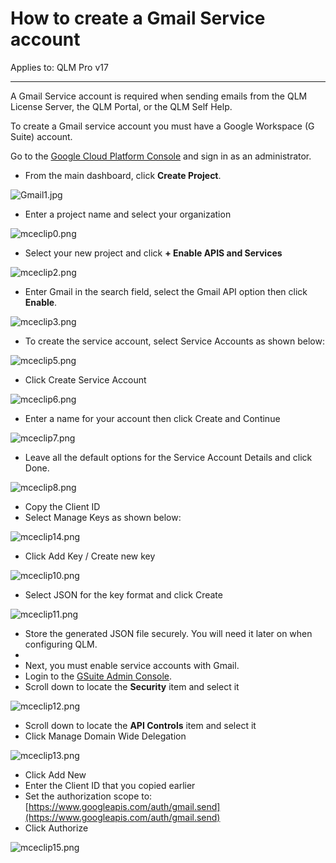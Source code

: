 # How to create a Gmail Service account

Applies to: QLM Pro v17

***

A Gmail Service account is required when sending emails from the QLM License Server, the QLM Portal, or the QLM Self Help.&#x20;

To create a Gmail service account you must have a Google Workspace (G Suite) account.

Go to the [Google Cloud Platform Console](https://console.developers.google.com/) and sign in as an administrator.

* From the main dashboard, click **Create Project**.

![Gmail1.jpg](https://ebstalimited.zendesk.com/hc/article\_attachments/360010817058/Gmail1.jpg)

* Enter a project name and select your organization

![mceclip0.png](https://support.soraco.co/hc/article\_attachments/12908729649172)

* Select your new project and click **+ Enable APIS and Services**

![mceclip2.png](https://support.soraco.co/hc/article\_attachments/12908785952660)

&#x20;

* Enter Gmail in the search field, select the Gmail API option then click **Enable**.

![mceclip3.png](https://support.soraco.co/hc/article\_attachments/12908788353044)

&#x20;

* To create the service account, select Service Accounts as shown below:

![mceclip5.png](https://support.soraco.co/hc/article\_attachments/12908833744020)

* Click Create Service Account

![mceclip6.png](https://support.soraco.co/hc/article\_attachments/12908886892948)

&#x20;

* Enter a name for your account then click Create and Continue

![mceclip7.png](https://support.soraco.co/hc/article\_attachments/12908890675348)

* Leave all the default options for the Service Account Details and click Done.

![mceclip8.png](https://support.soraco.co/hc/article\_attachments/12908927312020)

* Copy the Client ID
* Select Manage Keys as shown below:

![mceclip14.png](https://support.soraco.co/hc/article\_attachments/12909135592852)

* Click Add Key / Create new key

![mceclip10.png](https://support.soraco.co/hc/article\_attachments/12908934725524)

* Select JSON for the key format and click Create

![mceclip11.png](https://support.soraco.co/hc/article\_attachments/12908987151636)

* Store the generated JSON file securely. You will need it later on when configuring QLM.
* &#x20;
* Next, you must enable service accounts with Gmail.&#x20;
* Login to the [GSuite Admin Console](https://admin.google.com/).
* Scroll down to locate the **Security** item and select it

![mceclip12.png](https://support.soraco.co/hc/article\_attachments/12909030632212)

* Scroll down to locate the **API Controls** item and select it
* Click Manage Domain Wide Delegation

![mceclip13.png](https://support.soraco.co/hc/article\_attachments/12909034919956)

* Click Add New
* Enter the Client ID that you copied earlier
* Set the authorization scope to: [https://www.googleapis.com/auth/gmail.send](https://www.googleapis.com/auth/gmail.send)
* Click Authorize

![mceclip15.png](https://support.soraco.co/hc/article\_attachments/12909290127636)
